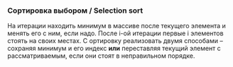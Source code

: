 ### Сортировка выбором / Selection sort

На итерации находить минимум в массиве после текущего элемента и менять его с ним, если надо. После i-ой итерации первые i элементов стоять на своих местах. 
С
ортировку реализовать двумя способами – сохраняя минимум и его индекс **или** переставляя текущий элемент с рассматриваемым, если они стоят в неправильном порядке.
